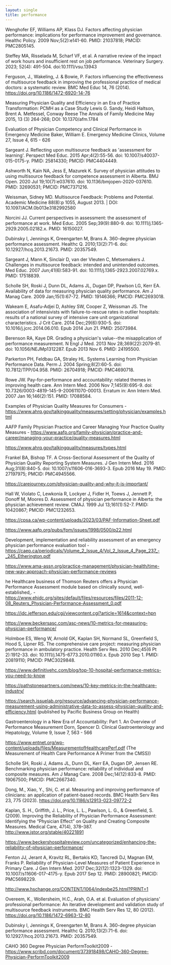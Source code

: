 ```yaml
---
layout: single
title: performance
---
```


Wenghofer EF, Williams AP, Klass DJ. Factors affecting physician performance: implications for performance improvement and governance. Healthc Policy. 2009 Nov;5(2):e141-60. PMID: 21037818; PMCID: PMC2805145.


Steffey MA, Risselada M, Scharf VF, et al. A narrative review of the impact of work hours and insufficient rest on job performance. Veterinary Surgery. 2023; 52(4): 491-504. doi:10.1111/vsu.13943

Ferguson, J., Wakeling, J. & Bowie, P. Factors influencing the effectiveness of multisource feedback in improving the professional practice of medical doctors: a systematic review. BMC Med Educ 14, 76 (2014). https://doi.org/10.1186/1472-6920-14-76


Measuring Physician Quality and Efficiency in an Era of Practice Transformation: PCMH as a Case Study
Lewis G. Sandy, Heidi Haltson, Brent A. Metfessel, Conway Reese
The Annals of Family Medicine May 2015, 13 (3) 264-268; DOI: 10.1370/afm.1784

Evaluation of Physician Competency and Clinical Performance in Emergency Medicine
Baker, William E.
Emergency Medicine Clinics, Volume 27, Issue 4, 615 - 626

Sargeant J. Reflecting upon multisource feedback as 'assessment for learning'. Perspect Med Educ. 2015 Apr;4(2):55-56. doi: 10.1007/s40037-015-0175-y. PMID: 25814330; PMCID: PMC4404449.


Ashworth N, Kain NA, Jess E, Mazurek K. Survey of physician attitudes to using multisource feedback for competence assessment in Alberta. BMJ Open. 2020 Jul 19;10(7):e037610. doi: 10.1136/bmjopen-2020-037610. PMID: 32690531; PMCID: PMC7371216.


Weissman, Sidney MD. Multisource Feedback: Problems and Potential. Academic Medicine 88(8):p 1055, August 2013. | DOI: 10.1097/ACM.0b013e3182992580 

Norcini JJ. Current perspectives in assessment: the assessment of performance at work. Med Educ. 2005 Sep;39(9):880-9. doi: 10.1111/j.1365-2929.2005.02182.x. PMID: 16150027.

Dubinsky I, Jennings K, Greengarten M, Brans A. 360-degree physician performance assessment. Healthc Q. 2010;13(2):71-6. doi: 10.12927/hcq.2013.21673. PMID: 20357549.

Sargeant J, Mann K, Sinclair D, van der Vleuten C, Metsemakers J. Challenges in multisource feedback: intended and unintended outcomes. Med Educ. 2007 Jun;41(6):583-91. doi: 10.1111/j.1365-2923.2007.02769.x. PMID: 17518839.

Scholle SH, Roski J, Dunn DL, Adams JL, Dugan DP, Pawlson LG, Kerr EA. Availability of data for measuring physician quality performance. Am J Manag Care. 2009 Jan;15(1):67-72. PMID: 19146366; PMCID: PMC2693018.

Wakeam E, Asafu-Adjei D, Ashley SW, Cooper Z, Weissman JS. The association of intensivists with failure-to-rescue rates in outlier hospitals: results of a national survey of intensive care unit organizational characteristics. J Crit Care. 2014 Dec;29(6):930-5. doi: 10.1016/j.jcrc.2014.06.010. Epub 2014 Jun 21. PMID: 25073984.

Berenson RA, Kaye DR. Grading a physician's value--the misapplication of performance measurement. N Engl J Med. 2013 Nov 28;369(22):2079-81. doi: 10.1056/NEJMp1312287. Epub 2013 Nov 6. PMID: 24195500.

Parkerton PH, Feldbau GA, Straley HL. Systems Learning from Physician Performance Data. Perm J. 2004 Spring;8(2):60-5. doi: 10.7812/TPP/04.958. PMID: 26704918; PMCID: PMC4690718.

Rowe JW. Pay-for-performance and accountability: related themes in improving health care. Ann Intern Med. 2006 Nov 7;145(9):695-9. doi: 10.7326/0003-4819-145-9-200611070-00013. Erratum in: Ann Intern Med. 2007 Jan 16;146(2):151. PMID: 17088584.

Examples of Physician Quality Measures for Consumers - https://www.ahrq.gov/talkingquality/measures/setting/physician/examples.html


AAFP Family Physician Practice and Career Managing Your Practice Quality Measures - https://www.aafp.org/family-physician/practice-and-career/managing-your-practice/quality-measures.html


https://www.ahrq.gov/talkingquality/measures/types.html

Frankel BA, Bishop TF. A Cross-Sectional Assessment of the Quality of Physician Quality Reporting System Measures. J Gen Intern Med. 2016 Aug;31(8):840-5. doi: 10.1007/s11606-016-3693-3. Epub 2016 May 19. PMID: 27197975; PMCID: PMC4945566.

https://carejourney.com/physician-quality-and-why-it-is-important/

Hall W, Violato C, Lewkonia R, Lockyer J, Fidler H, Toews J, Jennett P, Donoff M, Moores D. Assessment of physician performance in Alberta: the physician achievement review. CMAJ. 1999 Jul 13;161(1):52-7. PMID: 10420867; PMCID: PMC1232653.



https://cpsa.ca/wp-content/uploads/2023/03/PAF-Information-Sheet.pdf

https://www.aafp.org/pubs/fpm/issues/1998/0500/p22.html

Development, implementation and reliability assessment of an emergency physician performance evaluation tool - https://caep.ca/periodicals/Volume_2_Issue_4/Vol_2_Issue_4_Page_237_-_245_Etherington.pdf


https://www.ama-assn.org/practice-management/physician-health/time-new-way-approach-physician-performance-reviews

he Healthcare business of Thomson Reuters offers a Physician Performance Assessment module based on clinically sound, well-established,. - https://www.ehidc.org/sites/default/files/resources/files/2011-12-08_Reuters_Physician-Performance-Assessment_0.pdf


https://jdc.jefferson.edu/cgi/viewcontent.cgi?article=1614&context=hpn

https://www.beckersasc.com/asc-news/10-metrics-for-measuring-physician-performance/

Holmboe ES, Weng W, Arnold GK, Kaplan SH, Normand SL, Greenfield S, Hood S, Lipner RS. The comprehensive care project: measuring physician performance in ambulatory practice. Health Serv Res. 2010 Dec;45(6 Pt 2):1912-33. doi: 10.1111/j.1475-6773.2010.01160.x. Epub 2010 Sep 1. PMID: 20819110; PMCID: PMC3029848.

https://www.definitivehc.com/blog/top-10-hospital-performance-metrics-you-need-to-know

https://pathstonepartners.com/news/10-key-metrics-in-the-healthcare-industry/

https://search.issuelab.org/resource/advancing-physician-performance-measurement-using-administrative-data-to-assess-physician-quality-and-efficiency.html (published by Pacific Business Group on Health)

Gastroenterology in a New Era of Accountability: Part 1. An Overview of Performance Measurement
Dorn, Spencer D.
Clinical Gastroenterology and Hepatology, Volume 9, Issue 7, 563 - 566

https://www.entnet.org/wp-content/uploads/files/MeasurementofHealthcarePerf.pdf (The Measurement of
Health Care Performance
A Primer from the CMSS))

Scholle SH, Roski J, Adams JL, Dunn DL, Kerr EA, Dugan DP, Jensen RE. Benchmarking physician performance: reliability of individual and composite measures. Am J Manag Care. 2008 Dec;14(12):833-8. PMID: 19067500; PMCID: PMC2667340.

Dong, M., Xiao, Y., Shi, C. et al. Measuring and improving performance of clinicians: an application of patient-based records. BMC Health Serv Res 23, 775 (2023). https://doi.org/10.1186/s12913-023-09772-2

Kaplan, S. H., Griffith, J. L., Price, L. L., Pawlson, L. G., & Greenfield, S. (2009). Improving the Reliability of Physician Performance Assessment: Identifying the “Physician Effect” on Quality and Creating Composite Measures. Medical Care, 47(4), 378–387. http://www.jstor.org/stable/40221891

https://www.beckershospitalreview.com/uncategorized/enhancing-the-reliability-of-physician-performance/

Fenton JJ, Jerant A, Kravitz RL, Bertakis KD, Tancredi DJ, Magnan EM, Franks P. Reliability of Physician-Level Measures of Patient Experience in Primary Care. J Gen Intern Med. 2017 Dec;32(12):1323-1329. doi: 10.1007/s11606-017-4175-y. Epub 2017 Sep 12. PMID: 28900821; PMCID: PMC5698229.

http://www.hschange.org/CONTENT/1064/indexbe25.html?PRINT=1

Overeem, K., Wollersheim, H.C., Arah, O.A. et al. Evaluation of physicians' professional performance: An iterative development and validation study of multisource feedback instruments. BMC Health Serv Res 12, 80 (2012). https://doi.org/10.1186/1472-6963-12-80

Dubinsky I, Jennings K, Greengarten M, Brans A. 360-degree physician performance assessment. Healthc Q. 2010;13(2):71-6. doi: 10.12927/hcq.2013.21673. PMID: 20357549.

CAHO 360 Degree Physician PerformToolkit2009 - https://www.scribd.com/document/373918498/CAHO-360-Degree-Physician-PerformToolkit2009



